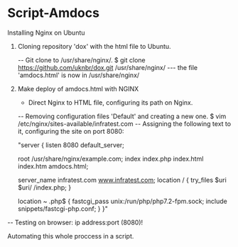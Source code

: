 # Script-Amdocs


Installing Nginx on Ubuntu

1. Cloning repository 'dox' with the html file to Ubuntu.

	-- Git clone to /usr/share/nginx/.
		$ git clone https://github.com/uknbr/dox.git /usr/share/nginx/
		--- the file 'amdocs.html' is now in /usr/share/nginx/


2. Make deploy of amdocs.html with NGINX

	- Direct Nginx to HTML file, configuring its path on Nginx.

	-- Removing configuration files 'Default' and creating a new one.
		$ vim /etc/nginx/sites-available/infratest.com
	-- Assigning the following text to it, configuring the site on port 8080:


	"server {
    listen 8080 default_server;

    root /usr/share/nginx/example.com;
    index index.php index.html index.htm amdocs.html;

    server_name infratest.com www.infratest.com;
    location / {
        try_files $uri $uri/ /index.php;
    }

    location ~ \.php$ {
        fastcgi_pass unix:/run/php/php7.2-fpm.sock;
        include snippets/fastcgi-php.conf;
    }
}"
		


-- Testing on browser: ip address:port (8080)!

Automating this whole proccess in a script. 
